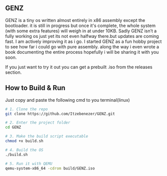## GENZ 

GENZ is a tiny os written almost entirely in x86 assembly except the bootloader. it is still in progress but once it's complete, the whole system (with some extra features) will weigh in at under 10KB.
Sadly GENZ isn’t a fully working os just yet its not even halfway there.but updates are coming fast. I am actively improving it as i go.
I started GENZ as a fun hobby project to see how far i could go with pure assembly. along the way i even wrote a book documenting the entire process hopefully i will be sharing it with you soon.

If you just want to try it out you can get a prebuilt .iso from the releases section.

## How to Build & Run

Just copy and paste the following cmd to you terminal(linux)

```bash
# 1. Clone the repo
git clone https://github.com/Itzebenezer/GENZ.git

# 2. Enter the project folder
cd GENZ

# 3. Make the build script executable
chmod +x build.sh

# 4. Build the OS
./build.sh

# 5. Run it with QEMU
qemu-system-x86_64 -cdrom build/GENZ.iso
